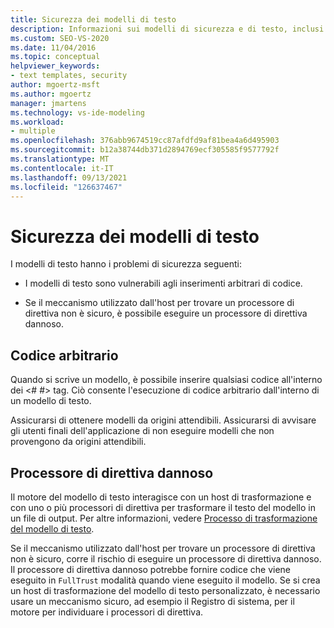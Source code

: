 ```yaml
---
title: Sicurezza dei modelli di testo
description: Informazioni sui modelli di sicurezza e di testo, inclusi argomenti come codice arbitrario e processori di direttive dannosi.
ms.custom: SEO-VS-2020
ms.date: 11/04/2016
ms.topic: conceptual
helpviewer_keywords:
- text templates, security
author: mgoertz-msft
ms.author: mgoertz
manager: jmartens
ms.technology: vs-ide-modeling
ms.workload:
- multiple
ms.openlocfilehash: 376abb9674519cc87afdfd9af81bea4a6d495903
ms.sourcegitcommit: b12a38744db371d2894769ecf305585f9577792f
ms.translationtype: MT
ms.contentlocale: it-IT
ms.lasthandoff: 09/13/2021
ms.locfileid: "126637467"
---
```

# <a name="security-of-text-templates"></a>Sicurezza dei modelli di testo
I modelli di testo hanno i problemi di sicurezza seguenti:

- I modelli di testo sono vulnerabili agli inserimenti arbitrari di codice.

- Se il meccanismo utilizzato dall'host per trovare un processore di direttiva non è sicuro, è possibile eseguire un processore di direttiva dannoso.

## <a name="arbitrary-code"></a>Codice arbitrario
 Quando si scrive un modello, è possibile inserire qualsiasi codice all'interno dei \<# #> tag. Ciò consente l'esecuzione di codice arbitrario dall'interno di un modello di testo.

 Assicurarsi di ottenere modelli da origini attendibili. Assicurarsi di avvisare gli utenti finali dell'applicazione di non eseguire modelli che non provengono da origini attendibili.

## <a name="malicious-directive-processor"></a>Processore di direttiva dannoso
 Il motore del modello di testo interagisce con un host di trasformazione e con uno o più processori di direttiva per trasformare il testo del modello in un file di output. Per altre informazioni, vedere [Processo di trasformazione del modello di testo](../modeling/the-text-template-transformation-process.md).

 Se il meccanismo utilizzato dall'host per trovare un processore di direttiva non è sicuro, corre il rischio di eseguire un processore di direttiva dannoso. Il processore di direttiva dannoso potrebbe fornire codice che viene eseguito in `FullTrust` modalità quando viene eseguito il modello. Se si crea un host di trasformazione del modello di testo personalizzato, è necessario usare un meccanismo sicuro, ad esempio il Registro di sistema, per il motore per individuare i processori di direttiva.
